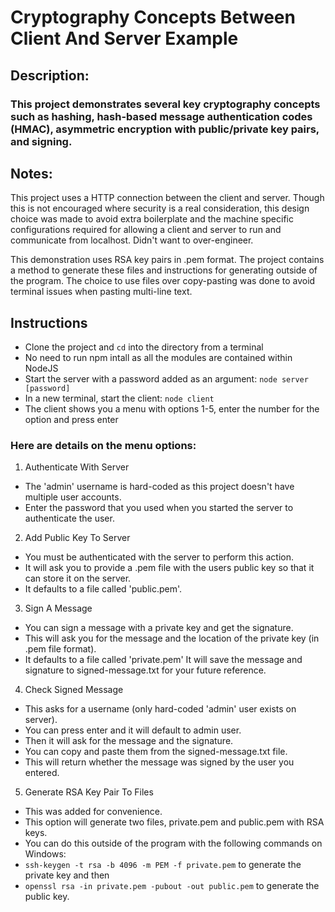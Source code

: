 # Cryptography Concepts Between Client And Server Example

## Description:
### This project demonstrates several key cryptography concepts such as hashing, hash-based message authentication codes (HMAC), asymmetric encryption with public/private key pairs, and signing.

## Notes:
This project uses a HTTP connection between the client and server. Though this is not encouraged where security is a real consideration, this design choice was made to avoid extra boilerplate and the machine specific configurations required for allowing a client and server to run and communicate from localhost. Didn't want to over-engineer.

This demonstration uses RSA key pairs in .pem format. The project contains a method to generate these files and instructions for generating outside of the program. The choice to use files over copy-pasting was done to avoid terminal issues when pasting multi-line text.

## Instructions
- Clone the project and `cd` into the directory from a terminal
- No need to run npm intall as all the modules are contained within NodeJS
- Start the server with a password added as an argument: `node server [password]`
- In a new terminal, start the client: `node client`
- The client shows you a menu with options 1-5, enter the number for the option and press enter

### Here are details on the menu options:
1. Authenticate With Server
- The 'admin' username is hard-coded as this project doesn't have multiple user accounts. 
- Enter the password that you used when you started the server to authenticate the user.
2. Add Public Key To Server
- You must be authenticated with the server to perform this action. 
- It will ask you to provide a .pem file with the users public key so that it can store it on the server. 
- It defaults to a file called 'public.pem'.
3. Sign A Message
- You can sign a message with a private key and get the signature. 
- This will ask you for the message and the location of the private key (in .pem file format). 
- It defaults to a file called 'private.pem' It will save the message and signature to signed-message.txt for your future reference.
4. Check Signed Message
- This asks for a username (only hard-coded 'admin' user exists on server). 
- You can press enter and it will default to admin user. 
- Then it will ask for the message and the signature. 
- You can copy and paste them from the signed-message.txt file. 
- This will return whether the message was signed by the user you entered.
5. Generate RSA Key Pair To Files
- This was added for convenience. 
- This option will generate two files, private.pem and public.pem with RSA keys. 
- You can do this outside of the program with the following commands on Windows: 
- `ssh-keygen -t rsa -b 4096 -m PEM -f private.pem` to generate the private key and then 
- `openssl rsa -in private.pem -pubout -out public.pem` to generate the public key.

